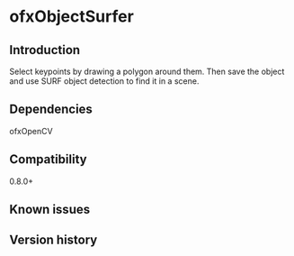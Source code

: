 ofxObjectSurfer
=====================================

Introduction
------------
Select keypoints by drawing a polygon around them. Then save the object and use SURF object detection to find it in a scene.


Dependencies
------------
ofxOpenCV


Compatibility
------------
0.8.0+

Known issues
------------


Version history
------------




